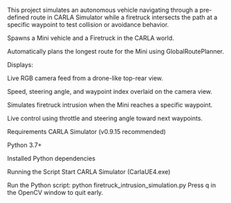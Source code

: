 This project simulates an autonomous vehicle navigating through a pre-defined route in CARLA Simulator while a firetruck intersects the path at a specific waypoint to test collision or avoidance behavior.

Spawns a Mini vehicle and a Firetruck in the CARLA world.

Automatically plans the longest route for the Mini using GlobalRoutePlanner.

Displays:

Live RGB camera feed from a drone-like top-rear view.

Speed, steering angle, and waypoint index overlaid on the camera view.

Simulates firetruck intrusion when the Mini reaches a specific waypoint.

Live control using throttle and steering angle toward next waypoints.

Requirements
CARLA Simulator (v0.9.15 recommended)

Python 3.7+

Installed Python dependencies

Running the Script
Start CARLA Simulator (CarlaUE4.exe)

Run the Python script:
python firetruck_intrusion_simulation.py
Press q in the OpenCV window to quit early.
